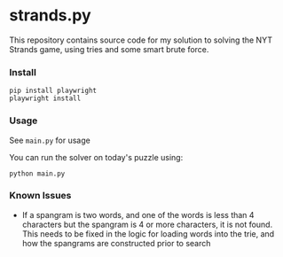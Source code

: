 # strands.py

This repository contains source code for my solution to solving the NYT Strands game, using tries and some smart brute
force.

### Install

```shell
pip install playwright
playwright install
```

### Usage

See `main.py` for usage

You can run the solver on today's puzzle using:

```shell
python main.py
```

### Known Issues

- If a spangram is two words, and one of the words is less than 4 characters but the spangram is 4 or more characters,
  it is not found. This needs to be fixed in the logic for loading words into the trie, and how the spangrams are
  constructed prior to search
